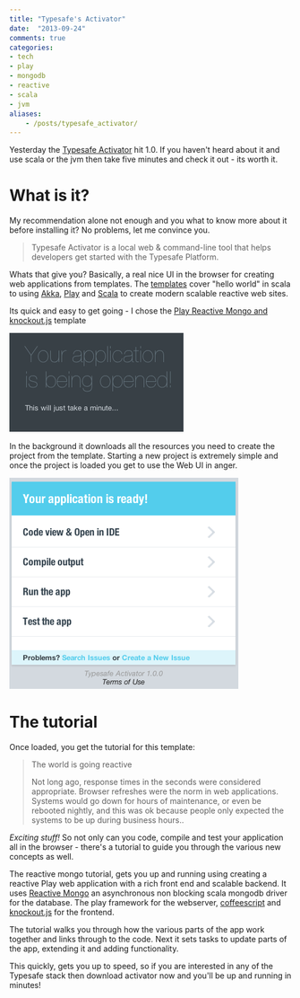 ```yaml
---
title: "Typesafe's Activator"
date:  "2013-09-24"
comments: true
categories:
- tech
- play
- mongodb
- reactive
- scala
- jvm
aliases:
    - /posts/typesafe_activator/
---
```


Yesterday the [Typesafe Activator](http://typesafe.com/blog/announcing-activator-10-create-reactive-apps-in-minutes)
hit 1.0. If you haven't heard about it and use scala or the jvm then take five
minutes and check it out - its worth it.

What is it?
===========

My recommendation alone not enough and you what to know more about it before
installing it?  No problems, let me convince you.

> Typesafe Activator is a local web & command-line tool that helps developers
> get started with the Typesafe Platform.

<!--more-->

Whats that give you?  Basically, a real nice UI in the browser for creating web
applications from templates.  The [templates](http://typesafe.com/activator/templates)
cover "hello world" in scala to using [Akka](http://akka.io), [
Play](http://playframework.com) and [Scala](http://www.scala-lang.org/) to create
modern scalable reactive web sites.

Its quick and easy to get going - I chose the
[Play Reactive Mongo and knockout.js](http://typesafe.com/activator/template/play-mongo-knockout)
template

<p class="text-center">
<img src="/images/activator-loading.png">
</p>

In the background it downloads all the resources you need to create the project
from the template.  Starting a new project is extremely simple and once the
project is loaded you get to use the Web UI in anger.

<p class="text-center">
<img src="/images/activator-orientation.png">
</p>

The tutorial
============

Once loaded, you get the tutorial for this template:

> The world is going reactive
>
> Not long ago, response times in the seconds were considered appropriate. Browser
> refreshes were the norm in web applications. Systems would go down for hours of
> maintenance, or even be rebooted nightly, and this was ok because people only
> expected the systems to be up during business hours..

*Exciting stuff!*  So not only can you code, compile and test your application
all in the browser - there's a tutorial to guide you through the various new
concepts as well.

The reactive mongo tutorial, gets you up and running using creating a reactive
Play web application with a rich front end and scalable backend.  It uses
[Reactive Mongo](http://reactivemongo.org) an asynchronous non blocking scala
mongodb driver for the database.  The play framework for the webserver,
[coffeescript](http://coffeescript.org) and [knockout.js](http://knockoutjs.com)
for the frontend.

The tutorial walks you through how the various parts of the app work together and
links through to the code.  Next it sets tasks to update parts of the app, extending
it and adding functionality.

This quickly, gets you up to speed, so if you are interested in any of the
Typesafe stack then download activator now and you'll be up and running in minutes!
